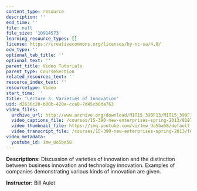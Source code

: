 ```yaml
---
content_type: resource
description: ''
end_time: ''
file: null
file_size: '10914573'
learning_resource_types: []
license: https://creativecommons.org/licenses/by-nc-sa/4.0/
ocw_type: ''
optional_tab_title: ''
optional_text: ''
parent_title: Video Tutorials
parent_type: CourseSection
related_resources_text: ''
resource_index_text: ''
resourcetype: Video
start_time: ''
title: 'Lecture 3: Varieties of Innovation'
uid: d2636c20-b00b-428e-cca0-7d45cb0da763
video_files:
  archive_url: http://www.archive.org/download/MIT15.390F13/MIT15_390F13_lec03_300k.mp4
  video_captions_file: /courses/15-390-new-enterprises-spring-2013/818702ed1ae45172a6fb1b90f4687c3b_1mw_Uo5ba58.vtt
  video_thumbnail_file: https://img.youtube.com/vi/1mw_Uo5ba58/default.jpg
  video_transcript_file: /courses/15-390-new-enterprises-spring-2013/fe727bd323c86b1d2e4270d7003b4039_1mw_Uo5ba58.pdf
video_metadata:
  youtube_id: 1mw_Uo5ba58
---
```


**Descriptions:** Discussion of varieties of innovation and the distinction between business innovation and technology innovation. Examples of companies demonstrating various kinds of innovation are given.

**Instructor:** Bill Aulet

